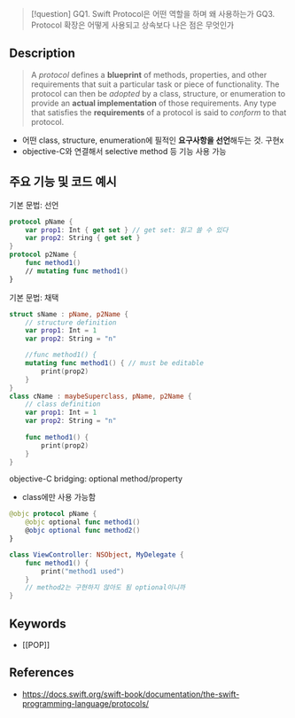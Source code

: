 >[!question]
>GQ1. Swift Protocol은 어떤 역할을 하며 왜 사용하는가
>GQ3. Protocol 확장은 어떻게 사용되고 상속보다 나은 점은 무엇인가


## Description

> A _protocol_ defines a **blueprint** of methods, properties, and other requirements that suit a particular task or piece of functionality. 
> The protocol can then be _adopted_ by a class, structure, or enumeration to provide an **actual implementation** of those requirements. 
> Any type that satisfies the **requirements** of a protocol is said to _conform_ to that protocol. 

- 어떤 class, structure, enumeration에 필적인 **요구사항을 선언**해두는 것. 구현x
- objective-C와 연결해서 selective method 등 기능 사용 가능
## 주요 기능 및 코드 예시
 기본 문법: 선언
```swift
protocol pName {
	var prop1: Int { get set } // get set: 읽고 쓸 수 있다
	var prop2: String { get set }
}
protocol p2Name {
	func method1()
	// mutating func method1()
}
```
기본 문법: 채택
```swift
struct sName : pName, p2Name {
	// structure definition
	var prop1: Int = 1
	var prop2: String = "n"

	//func method1() {
	mutating func method1() { // must be editable
		print(prop2)
	}
}
class cName : maybeSuperclass, pName, p2Name {
	// class definition
	var prop1: Int = 1
	var prop2: String = "n"
	
	func method1() {
		print(prop2)
	}
}
```

objective-C bridging: optional method/property
- class에만 사용 가능함
``` swift
@objc protocol pName {
    @objc optional func method1()
    @objc optional func method2()
}

class ViewController: NSObject, MyDelegate {
    func method1() {
        print("method1 used")
    }
    // method2는 구현하지 않아도 됨 optional이니까
}
```

## Keywords
+ [[POP]]

## References
- https://docs.swift.org/swift-book/documentation/the-swift-programming-language/protocols/